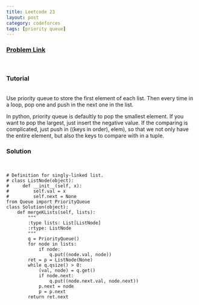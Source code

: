 ```yaml
---
title: Leetcode 23
layout: post
category: codeforces
tags: [priority queue]
---
```



### [Problem Link](https://leetcode.com/problems/merge-k-sorted-lists/)
<br/>

### Tutorial  
<br/>
Use priority queue to store the first element of each list.
Then every time in a loop, pop one and push in the next one in the list.

In python, priority queue is defaultly to pop the smallest element.
If you want to pop the largest, just insert the negative value.
If the comparing is complicated, just push in ((keys in order), elem), so that we not only have the entire element, but also the keys to compare with in a tuple.
<br/>


### Solution  
<br/>

	# Definition for singly-linked list.
	# class ListNode(object):
	#     def __init__(self, x):
	#         self.val = x
	#         self.next = None
	from Queue import PriorityQueue
	class Solution(object):
	    def mergeKLists(self, lists):
	        """
	        :type lists: List[ListNode]
	        :rtype: ListNode
	        """
	        q = PriorityQueue()
	        for node in lists:
	            if node:
	                q.put((node.val, node))
	        ret = p = ListNode(None)
	        while q.qsize() > 0:
	            (val, node) = q.get()
	            if node.next:
	                q.put((node.next.val, node.next))
	            p.next = node
	            p = p.next
	        return ret.next

